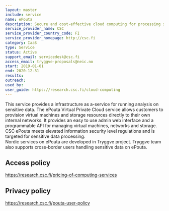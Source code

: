 ```yaml
---
layout: master
include: service
name: ePouta
description: Secure and cost-effective cloud computing for processing sensitive data.
service_provider_name: CSC
service_provider_country_code: FI
service_provider_homepage: http://csc.fi
category: IaaS
type: Service
status: Active
support_email: servicedesk@csc.fi
access_email: tryggve-proposals@neic.no
start: 2019-01-01
end: 2020-12-31
results:
outreach:
used_by: 
user_guide: https://research.csc.fi/cloud-computing
---
```

This service provides a infrastructure as a-service for running analysis on sensitive data. The ePouta Virtual Private Cloud service allows customers to provision virtual machines and storage resources directly to their own internal networks. It provides an easy to use admin web interface and a programmable API for managing virtual machines, networks and storage. CSC ePouta meets elevated information security level regulations and is targeted for sensitive data processing.
<br>
Nordic services on ePouta are developed in Tryggve project. Tryggve team also supports cross-border users handling sensitive data on ePouta.

## Access policy
https://research.csc.fi/pricing-of-computing-services

## Privacy policy
https://research.csc.fi/pouta-user-policy
